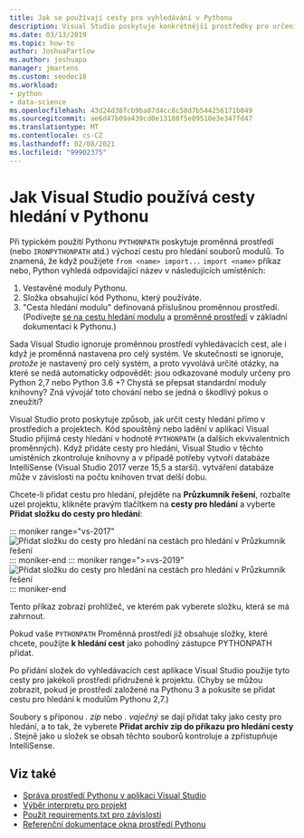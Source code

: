 ```yaml
---
title: Jak se používají cesty pro vyhledávání v Pythonu
description: Visual Studio poskytuje konkrétnější prostředky pro určení cest hledání pro prostředí a projekty, aby nedocházelo k používání proměnných v rámci systému.
ms.date: 03/13/2019
ms.topic: how-to
author: JoshuaPartlow
ms.author: joshuapa
manager: jmartens
ms.custom: seodec18
ms.workload:
- python
- data-science
ms.openlocfilehash: 43d24d38fcb9ba07d4cc8c58d7b544256171b049
ms.sourcegitcommit: ae6d47b09a439cd0e13180f5e89510e3e347fd47
ms.translationtype: MT
ms.contentlocale: cs-CZ
ms.lasthandoff: 02/08/2021
ms.locfileid: "99902375"
---
```

# <a name="how-visual-studio-uses-python-search-paths"></a>Jak Visual Studio používá cesty hledání v Pythonu

Při typickém použití Pythonu `PYTHONPATH` poskytuje proměnná prostředí (nebo `IRONPYTHONPATH` atd.) výchozí cestu pro hledání souborů modulů. To znamená, že když použijete `from <name> import...` `import <name>` příkaz nebo, Python vyhledá odpovídající název v následujících umístěních:

1. Vestavěné moduly Pythonu.
1. Složka obsahující kód Pythonu, který používáte.
1. "Cesta hledání modulu" definovaná příslušnou proměnnou prostředí. (Podívejte [se na cestu hledání modulu](https://docs.python.org/2/tutorial/modules.html#the-module-search-path) a [proměnné prostředí](https://docs.python.org/2/using/cmdline.html#envvar-PYTHONPATH) v základní dokumentaci k Pythonu.)

Sada Visual Studio ignoruje proměnnou prostředí vyhledávacích cest, ale i když je proměnná nastavena pro celý systém. Ve skutečnosti se ignoruje, *protože* je nastavený pro celý systém, a proto vyvolává určité otázky, na které se nedá automaticky odpovědět: jsou odkazované moduly určeny pro Python 2,7 nebo Python 3.6 +? Chystá se přepsat standardní moduly knihovny? Zná vývojář toto chování nebo se jedná o škodlivý pokus o zneužití?

Visual Studio proto poskytuje způsob, jak určit cesty hledání přímo v prostředích a projektech. Kód spouštěný nebo ladění v aplikaci Visual Studio přijímá cesty hledání v hodnotě `PYTHONPATH` (a dalších ekvivalentních proměnných). Když přidáte cesty pro hledání, Visual Studio v těchto umístěních zkontroluje knihovny a v případě potřeby vytvoří databáze IntelliSense (Visual Studio 2017 verze 15,5 a starší). vytváření databáze může v závislosti na počtu knihoven trvat delší dobu.

Chcete-li přidat cestu pro hledání, přejděte na **Průzkumník řešení**, rozbalte uzel projektu, klikněte pravým tlačítkem na **cesty pro hledání** a vyberte **Přidat složku do cesty pro hledání**:

::: moniker range="vs-2017"
![Přidat složku do cesty pro hledání na cestách pro hledání v Průzkumník řešení](media/search-paths-command.png)
::: moniker-end
::: moniker range=">=vs-2019"
![Přidat složku do cesty pro hledání na cestách pro hledání v Průzkumník řešení](media/search-paths-command-2019.png)
::: moniker-end

Tento příkaz zobrazí prohlížeč, ve kterém pak vyberete složku, která se má zahrnout.

Pokud vaše `PYTHONPATH` Proměnná prostředí již obsahuje složky, které chcete, použijte **k hledání cest** jako pohodlný zástupce PYTHONPATH přidat.

Po přidání složek do vyhledávacích cest aplikace Visual Studio použije tyto cesty pro jakékoli prostředí přidružené k projektu. (Chyby se můžou zobrazit, pokud je prostředí založené na Pythonu 3 a pokusíte se přidat cestu pro hledání k modulům Pythonu 2,7.)

Soubory s příponou *. zip* nebo *. vaječný* se dají přidat taky jako cesty pro hledání, a to tak, že vyberete **Přidat archiv zip do příkazu pro hledání cesty** . Stejně jako u složek se obsah těchto souborů kontroluje a zpřístupňuje IntelliSense.

## <a name="see-also"></a>Viz také

- [Správa prostředí Pythonu v aplikaci Visual Studio](managing-python-environments-in-visual-studio.md)
- [Výběr interpretu pro projekt](selecting-a-python-environment-for-a-project.md)
- [Použít requirements.txt pro závislosti](managing-required-packages-with-requirements-txt.md)
- [Referenční dokumentace okna prostředí Pythonu](python-environments-window-tab-reference.md)
